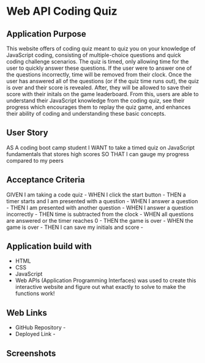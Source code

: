 # Web API Coding Quiz 

## Application Purpose 
This website offers of coding quiz meant to quiz you on your knowledge of JavaScript coding, consisting of multiple-choice questions and quick coding challenge scenarios. The quiz is timed, only allowing time for the user to quickly answer these questions. If the user were to answer one of the questions incorrectly, time will be removed from their clock. Once the user has answered all of the questions (or if the quiz time runs out), the quiz is over and their score is revealed. After, they will be allowed to save their score with their initals on the game leaderboard. From this, users are able to understand their JavaScript knowledge from the coding quiz, see their progress which encourages them to replay the quiz game, and enhances their ability of coding and understanding these basic concepts.

## User Story
AS A coding boot camp student
I WANT to take a timed quiz on JavaScript fundamentals that stores high scores
SO THAT I can gauge my progress compared to my peers

## Acceptance Criteria 
GIVEN I am taking a code quiz -
WHEN I click the start button -
THEN a timer starts and I am presented with a question -
WHEN I answer a question -
THEN I am presented with another question -
WHEN I answer a question incorrectly -
THEN time is subtracted from the clock -
WHEN all questions are answered or the timer reaches 0 -
THEN the game is over -
WHEN the game is over -
THEN I can save my initials and score -

## Application build with 
* HTML
* CSS
* JavaScript
* Web APIs (Application Programming Interfaces) was used to create this interactive website and figure out what exactly to solve to make the functions work!

## Web Links
* GitHub Repository - 
* Deployed Link - 

## Screenshots
